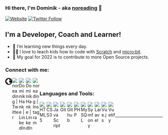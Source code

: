 ### Hi there, I'm Dominik - aka [noreading][website] 👋 

[![Website](https://img.shields.io/website?label=dominik-hanke.de&style=for-the-badge&url=https%3A%2F%2Fdominik-hanke.de)](https://dominik-hanke.de)
[![Twitter Follow](https://img.shields.io/twitter/follow/noreading?color=1DA1F2&logo=twitter&style=for-the-badge)](https://twitter.com/intent/follow?original_referer=https%3A%2F%2Fgithub.com%2Fnoreading&screen_name=noreading)

## I'm a Developer, Coach and Learner!

- 🌱 I’m learning new things every day.
- 🧑‍💻 I love to teach kids how to code with [Scratch](https://scratch.mit.edu/) and [micro:bit](https://microbit.org/:bit).
- 🥅 My goal for 2022 is to contribute to more Open Source projects.

### Connect with me:

[<img align="left" alt="dominik-hanke.de" width="22px" src="https://raw.githubusercontent.com/iconic/open-iconic/master/svg/globe.svg" />][website]
[<img align="left" alt="noreading | Twitter" width="22px" src="https://cdn.jsdelivr.net/npm/simple-icons@v3/icons/twitter.svg" />][twitter]
[<img align="left" alt="Dominik Hanke | LinkedIn" width="22px" src="https://cdn.jsdelivr.net/npm/simple-icons@v3/icons/linkedin.svg" />][linkedin]
[<img align="left" alt="Dominik Hanke | LinkedIn" width="22px" src="https://cdn.jsdelivr.net/npm/simple-icons@v3/icons/xing.svg" />][xing]
[<img align="left" alt="noreading | Instagram" width="22px" src="https://cdn.jsdelivr.net/npm/simple-icons@v3/icons/instagram.svg" />][instagram]

<br />

### Languages and Tools:

<img align="left" alt="HTML5" width="22px" src="https://cdn.jsdelivr.net/npm/simple-icons@v3/icons/html5.svg" />
<img align="left" alt="CSS3" width="22px" src="https://cdn.jsdelivr.net/npm/simple-icons@v3/icons/css3.svg" />
<img align="left" alt="JavaScript" width="22px" src="https://cdn.jsdelivr.net/npm/simple-icons@v3/icons/javascript.svg" />
<img align="left" alt="Git" width="22px" src="https://cdn.jsdelivr.net/npm/simple-icons@v3/icons/git.svg" />
<img align="left" alt="Github" width="22px" src="https://cdn.jsdelivr.net/npm/simple-icons@v3/icons/github.svg" />
<img align="left" alt="PHP" width="22px" src="https://cdn.jsdelivr.net/npm/simple-icons@v3/icons/php.svg" />
<img align="left" alt="MySQL" width="22px" src="https://cdn.jsdelivr.net/npm/simple-icons@v3/icons/mysql.svg" />
<img align="left" alt="Symfony" width="22px" src="https://cdn.jsdelivr.net/npm/simple-icons@v3/icons/symfony.svg" />
<img align="left" alt="Laravel" width="22px" src="https://cdn.jsdelivr.net/npm/simple-icons@v3/icons/laravel.svg" />
<img align="left" alt="Vue.js" width="22px" src="https://cdn.jsdelivr.net/npm/simple-icons@3.13.0/icons/vue-dot-js.svg" />
<img align="left" alt="Vuetify" width="22px" src="https://cdn.jsdelivr.net/npm/simple-icons@v3/icons/vuetify.svg" />

<br />
<br />

---

[website]: https://dominik-hanke.de
[twitter]: https://twitter.com/noreading
[linkedin]: https://www.linkedin.com/in/dominik-hanke/
[xing]: https://www.xing.com/profile/Dominik_Hanke
[instagram]: https://www.instagram.com/no_reading/
